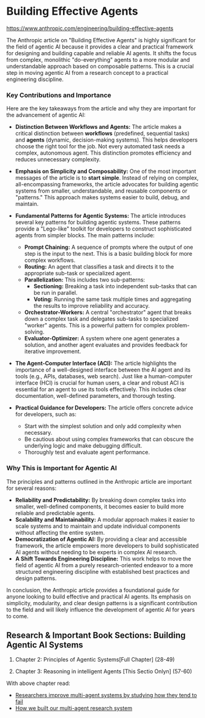 # Building Effective Agents

https://www.anthropic.com/engineering/building-effective-agents

The Anthropic article on "Building Effective Agents" is highly significant for the field of agentic AI because it provides a clear and practical framework for designing and building capable and reliable AI agents. It shifts the focus from complex, monolithic "do-everything" agents to a more modular and understandable approach based on composable patterns. This is a crucial step in moving agentic AI from a research concept to a practical engineering discipline. 

### **Key Contributions and Importance**

Here are the key takeaways from the article and why they are important for the advancement of agentic AI:

* **Distinction Between Workflows and Agents:** The article makes a critical distinction between **workflows** (predefined, sequential tasks) and **agents** (dynamic, decision-making systems). This helps developers choose the right tool for the job. Not every automated task needs a complex, autonomous agent. This distinction promotes efficiency and reduces unnecessary complexity.

* **Emphasis on Simplicity and Composability:** One of the most important messages of the article is to **start simple**. Instead of relying on complex, all-encompassing frameworks, the article advocates for building agentic systems from smaller, understandable, and reusable components or "patterns." This approach makes systems easier to build, debug, and maintain.

* **Fundamental Patterns for Agentic Systems:** The article introduces several key patterns for building agentic systems. These patterns provide a "Lego-like" toolkit for developers to construct sophisticated agents from simpler blocks. The main patterns include:
    * **Prompt Chaining:** A sequence of prompts where the output of one step is the input to the next. This is a basic building block for more complex workflows.
    * **Routing:** An agent that classifies a task and directs it to the appropriate sub-task or specialized agent.
    * **Parallelization:** This includes two sub-patterns:
        * **Sectioning:** Breaking a task into independent sub-tasks that can be run in parallel.
        * **Voting:** Running the same task multiple times and aggregating the results to improve reliability and accuracy.
    * **Orchestrator-Workers:** A central "orchestrator" agent that breaks down a complex task and delegates sub-tasks to specialized "worker" agents. This is a powerful pattern for complex problem-solving.
    * **Evaluator-Optimizer:** A system where one agent generates a solution, and another agent evaluates and provides feedback for iterative improvement.

* **The Agent-Computer Interface (ACI):** The article highlights the importance of a well-designed interface between the AI agent and its tools (e.g., APIs, databases, web search). Just like a human-computer interface (HCI) is crucial for human users, a clear and robust ACI is essential for an agent to use its tools effectively. This includes clear documentation, well-defined parameters, and thorough testing.

* **Practical Guidance for Developers:** The article offers concrete advice for developers, such as:
    * Start with the simplest solution and only add complexity when necessary.
    * Be cautious about using complex frameworks that can obscure the underlying logic and make debugging difficult.
    * Thoroughly test and evaluate agent performance.

### **Why This is Important for Agentic AI**

The principles and patterns outlined in the Anthropic article are important for several reasons:

* **Reliability and Predictability:** By breaking down complex tasks into smaller, well-defined components, it becomes easier to build more reliable and predictable agents.
* **Scalability and Maintainability:** A modular approach makes it easier to scale systems and to maintain and update individual components without affecting the entire system.
* **Democratization of Agentic AI:** By providing a clear and accessible framework, the article empowers more developers to build sophisticated AI agents without needing to be experts in complex AI research.
* **A Shift Towards Engineering Discipline:** This work helps to move the field of agentic AI from a purely research-oriented endeavor to a more structured engineering discipline with established best practices and design patterns.

In conclusion, the Anthropic article provides a foundational guide for anyone looking to build effective and practical AI agents. Its emphasis on simplicity, modularity, and clear design patterns is a significant contribution to the field and will likely influence the development of agentic AI for years to come.

## Research & Important Book Sections: Building Agentic AI Systems 

1. Chapter 2: Principles of Agentic Systems[Full Chapter] (28-49)

2. Chapter 3: Reasoning in intelligent Agents [This Sectio Onlyn] (57-60)

With above chapter read: 
- [Researchers improve multi-agent systems by studying how they tend to fail](https://www.deeplearning.ai/the-batch/researchers-improve-multi-agent-systems-by-studying-how-they-tend-to-fail/?utm_campaign=The%20Batch&utm_content=339887220&utm_medium=social&utm_source=twitter&hss_channel=tw-992153930095251456)
- [How we built our multi-agent research system](https://www.anthropic.com/engineering/built-multi-agent-research-system)

